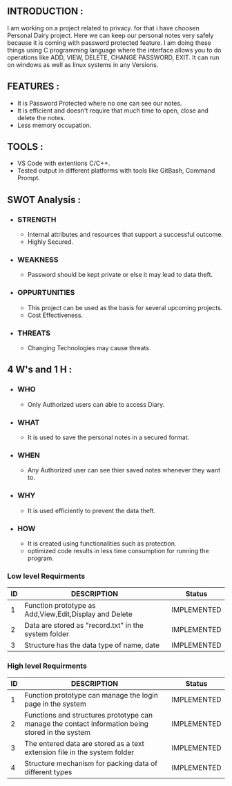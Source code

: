 ## **INTRODUCTION :**

I am working on a project related to privacy. 
for that i have choosen Personal Dairy project. 
Here we can keep our personal notes very safely 
because it is coming with password protected feature.
I am doing these things using C programming language
where the interface allows you to do operations like 
ADD, VIEW, DELETE, CHANGE PASSWORD, EXIT.
It can run on windows as well as linux systems in any
Versions. 

## **FEATURES :**
* It is Password Protected where no one can see our notes.
* It is efficient and doesn't require that much time to open, close and delete the notes.
* Less memory occupation.

## **TOOLS :**
   * VS Code with extentions C/C++.
   * Tested output in different platforms with tools like GitBash, Command Prompt.


## **SWOT Analysis :**

* ### **STRENGTH**
     * Internal attributes and resources that support a successful outcome.
     * Highly Secured.

* ### **WEAKNESS**
     * Password should be kept private or else it may lead to data theft.

* ### **OPPURTUNITIES**
     * This project can be used as the basis for several upcoming projects.
     * Cost Effectiveness.

* ### **THREATS**
     * Changing Technologies may cause threats.


## **4 W's and 1 H :**
    
* ### **WHO**
    * Only Authorized users can able to access Diary.

* ### **WHAT**
    * It is used to save the personal notes in a secured format.
    
* ### **WHEN**
    * Any Authorized user can see thier saved notes whenever they want to.
  
* ### **WHY**
    * It is used efficiently to prevent the data theft.

* ### **HOW**
    * It is created using functionalities such as protection.
    * optimized code results in less time consumption for running the program.

### Low level Requirments

| ID | DESCRIPTION | Status |
| ------ | ------ | ------ |
| 1 |Function prototype as Add,View,Edit,Display and Delete| IMPLEMENTED |
| 2 | Data are stored as "record.txt" in the system folder | IMPLEMENTED |
| 3 | Structure has the data type of name, date | IMPLEMENTED |


### High level Requirments

| ID | DESCRIPTION | Status |
| ------ | ------ | ------ |
| 1 | Function prototype can manage the login page in the system | IMPLEMENTED |
| 2 | Functions and structures prototype can manage the contact information being stored in the system | IMPLEMENTED |
| 3 |The entered data are stored as a text extension file in the system folder | IMPLEMENTED |
| 4 | Structure mechanism for packing data of different types | IMPLEMENTED |

